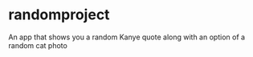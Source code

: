 # randomproject
An app that shows you a random Kanye quote along with an option of a random cat photo
